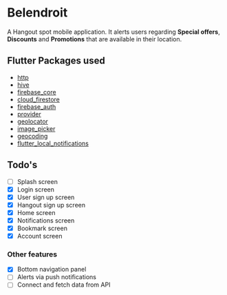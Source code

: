 # Belendroit

A Hangout spot mobile application. It alerts users regarding **Special offers**, **Discounts** and **Promotions** that are available in their location.

## Flutter Packages used

- [http](https://pub.dev/packages/http)
- [hive](https://pub.dev/packages/hive)
- [firebase_core](https://pub.dev/packages/firebase_core)
- [cloud_firestore](https://pub.dev/packages/cloud_firestore)
- [firebase_auth](https://pub.dev/packages/cloud_firestore)
- [provider](https://pub.dev/packages/provider)
- [geolocator](https://pub.dev/packages/geolocator)
- [image_picker](https://pub.dev/packages/image_picker)
- [geocoding](https://pub.dev/packages/geocoding)
- [flutter_local_notifications](https://pub.dev/packages/flutter_local_notifications)

## Todo's

- [ ] Splash screen
- [x] Login screen
- [x] User sign up screen
- [x] Hangout sign up screen
- [x] Home screen
- [x] Notifications screen
- [x] Bookmark screen
- [x] Account screen

### Other features

- [x] Bottom navigation panel
- [ ] Alerts via push notifications
- [ ] Connect and fetch data from API
